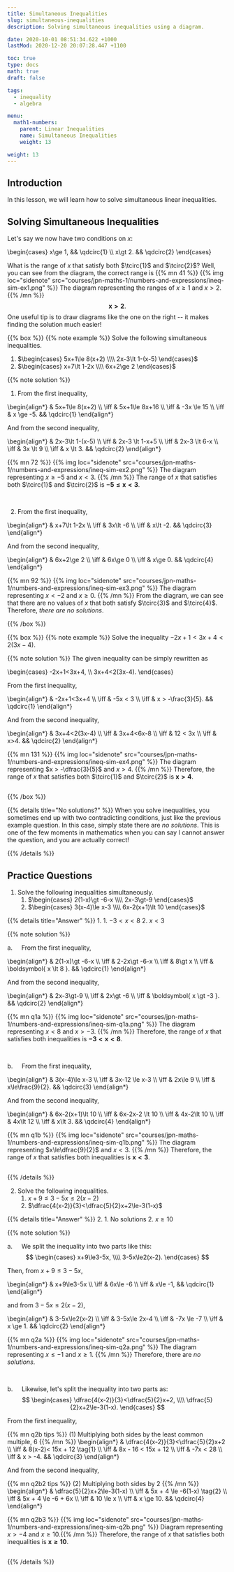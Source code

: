 ```yaml
---
title: Simultaneous Inequalities
slug: simultaneous-inequalities
description: Solving simultaneous inequalities using a diagram.

date: 2020-10-01 08:51:34.622 +1000
lastMod: 2020-12-20 20:07:28.447 +1100

toc: true
type: docs
math: true
draft: false

tags:
  - inequality
  - algebra

menu:
  math1-numbers:
    parent: Linear Inequalities
    name: Simultaneous Inequalities
    weight: 13

weight: 13
---
```


## Introduction

In this lesson, we will learn how to solve simultaneous linear inequalities.


## Solving Simultaneous Inequalities

Let's say we now have two conditions on $x$:

\begin{cases}
  x\ge 1, && \qdcirc{1} \\\\
  x\gt 2. && \qdcirc{2}
\end{cases}

What is the range of $x$ that satisfy both $\tcirc{1}$ and $\tcirc{2}$? Well, you can see from the diagram, the correct range is {{% mn 41 %}}
{{% img loc="sidenote" src="courses/jpn-maths-1/numbers-and-expressions/ineq-sim-ex1.png" %}} The diagram representing the ranges of $x\ge 1$ and $x\gt 2$.
{{% /mn %}} $$ \boldsymbol{ x \gt 2 }. $$ One useful tip is to draw diagrams like the one on the right -- it makes finding the solution much easier!

{{% box %}}
{{% note example %}}
Solve the following simultaneous inequalities.
1. $\begin{cases} 5x+1\le 8(x+2) \\\\ 2x-3\lt 1-(x-5) \end{cases}$
2. $\begin{cases} x+7\lt 1-2x \\\\ 6x+2\ge 2 \end{cases}$

{{% note solution %}}

1. From the first inequality,

\begin{align*}
  & 5x+1\le 8(x+2) \\\\
  \iff & 5x+1\le 8x+16 \\\\
  \iff & -3x \le 15 \\\\
  \iff & x \ge -5. && \qdcirc{1}
\end{align*}

And from the second inequality,

\begin{align*}
  & 2x-3\lt 1-(x-5) \\\\
  \iff & 2x-3 \lt 1-x+5 \\\\
  \iff & 2x-3 \lt 6-x \\\\
  \iff & 3x \lt 9 \\\\
  \iff & x \lt 3. && \qdcirc{2}
\end{align*}

{{% mn 72 %}}
{{% img loc="sidenote" src="courses/jpn-maths-1/numbers-and-expressions/ineq-sim-ex2.png" %}} The diagram representing $x\ge -5$ and $x<3$.
{{% /mn %}} The range of $x$ that satisfies both $\tcirc{1}$ and $\tcirc{2}$ is $\boldsymbol{ -5\le x \lt 3 }$.

<br>

2. From the first inequality,

\begin{align*}
  & x+7\lt 1-2x \\\\
  \iff & 3x\lt -6 \\\\
  \iff & x\lt -2. && \qdcirc{3}
\end{align*}

And from the second inequality,

\begin{align*}
  & 6x+2\ge 2 \\\\
  \iff & 6x\ge 0 \\\\
  \iff & x\ge 0. && \qdcirc{4}
\end{align*}

{{% mn 92 %}}
{{% img loc="sidenote" src="courses/jpn-maths-1/numbers-and-expressions/ineq-sim-ex3.png" %}} The diagram representing $x \lt -2$ and $x\ge 0$.
{{% /mn %}} From the diagram, we can see that there are no values of $x$ that both satisfy $\tcirc{3}$ and $\tcirc{4}$. Therefore, *there are no solutions*.

{{% /box %}}



{{% box %}}
{{% note example %}}
Solve the inequality $-2x+1<3x+4<2(3x-4)$.

{{% note solution %}}
The given inequality can be simply rewritten as

\begin{cases}
  -2x+1<3x+4, \\\\
  3x+4<2(3x-4).
\end{cases}

From the first inequality,

\begin{align*}
  & -2x+1<3x+4 \\\\
  \iff & -5x < 3 \\\\
  \iff & x > -\frac{3}{5}. && \qdcirc{1}
\end{align*}

And from the second inequality,

\begin{align*}
  & 3x+4<2(3x-4) \\\\
  \iff & 3x+4<6x-8 \\\\
  \iff & 12 < 3x \\\\
  \iff & x>4. && \qdcirc{2}
\end{align*}

{{% mn 131 %}}
{{% img loc="sidenote" src="courses/jpn-maths-1/numbers-and-expressions/ineq-sim-ex4.png" %}} The diagram representing $x > -\dfrac{3}{5}$ and $x>4$.
{{% /mn %}} Therefore, the range of $x$ that satisfies both $\tcirc{1}$ and $\tcirc{2}$ is $\boldsymbol{ x \gt 4 }$.

<hr style="visibility: hidden" />

{{% /box %}}

{{% details title="No solutions?" %}}
When you solve inequalities, you sometimes end up with two contradicting conditions, just like the previous example question. In this case, simply state there are *no solutions*. This is one of the few moments in mathematics when you can say I cannot answer the question, and you are actually correct!



{{% /details %}}


## Practice Questions

1. Solve the following inequalities simultaneously.
    1. $\begin{cases} 2(1-x)\gt -6-x \\\\ 2x-3\gt-9 \end{cases}$
    2. $\begin{cases} 3(x-4)\le x-3 \\\\ 6x-2(x+1)\lt 10 \end{cases}$

{{% details title="Answer" %}}
1. 
    1. $-3 \lt x \lt 8$
    2. $x\lt 3$

{{% note solution %}}

$\text{a.} \quad$ From the first inequality,

\begin{align*}
  & 2(1-x)\gt -6-x \\\\
  \iff & 2-2x\gt -6-x \\\\
  \iff & 8\gt x \\\\
  \iff & \boldsymbol{ x \lt 8 }. && \qdcirc{1}
\end{align*}

And from the second inequality,

\begin{align*}
  & 2x-3\gt-9 \\\\
  \iff & 2x\gt -6 \\\\
  \iff & \boldsymbol{ x \gt -3 }. && \qdcirc{2}
\end{align*}

{{% mn q1a %}}
{{% img loc="sidenote" src="courses/jpn-maths-1/numbers-and-expressions/ineq-sim-q1a.png" %}} The diagram representing $x \lt 8$ and $x \gt -3$.
{{% /mn %}} Therefore, the range of $x$ that satisfies both inequalities is $\boldsymbol{ -3 \lt x \lt 8 }$.

<br>

$\text{b.} \quad$ From the first inequality,

\begin{align*}
  & 3(x-4)\le x-3 \\\\
  \iff & 3x-12 \le x-3 \\\\
  \iff & 2x\le 9 \\\\
  \iff & x\le\frac{9}{2}. && \qdcirc{3}
\end{align*}

And from the second inequality,

\begin{align*}
  & 6x-2(x+1)\lt 10 \\\\
  \iff & 6x-2x-2 \lt 10 \\\\
  \iff & 4x-2\lt 10 \\\\
  \iff & 4x\lt 12 \\\\
  \iff & x\lt 3. && \qdcirc{4}
\end{align*}

{{% mn q1b %}}
{{% img loc="sidenote" src="courses/jpn-maths-1/numbers-and-expressions/ineq-sim-q1b.png" %}} The diagram representing $x\le\dfrac{9}{2}$ and $x\lt 3$.
{{% /mn %}} Therefore, the range of $x$ that satisfies both inequalities is $\boldsymbol{ x\lt 3 }$.

<hr style="visibility: hidden" />

{{% /details %}}


2. Solve the following inequalities.
    1. $x+9\le3-5x\le2(x-2)$
    2. $\dfrac{4(x-2)}{3}<\dfrac{5}{2}x+2\le-3(1-x)$

{{% details title="Answer" %}}
2. 
    1. No solutions
    2. $x\ge 10$

{{% note solution %}}

$\text{a.} \quad$ We split the inequality into two parts like this: $$ \begin{cases} x+9\le3-5x, \\\\ 3-5x\le2(x-2). \end{cases} $$

Then, from $x+9\le3-5x$,

\begin{align*}
  & x+9\le3-5x \\\\
  \iff & 6x\le -6 \\\\
  \iff & x\le -1, && \qdcirc{1}
\end{align*}

and from $3-5x\le2(x-2)$,

\begin{align*}
  & 3-5x\le2(x-2) \\\\
  \iff & 3-5x\le 2x-4 \\\\
  \iff & -7x \le -7 \\\\
  \iff & x \ge 1. && \qdcirc{2}
\end{align*}

{{% mn q2a %}}
{{% img loc="sidenote" src="courses/jpn-maths-1/numbers-and-expressions/ineq-sim-q2a.png" %}} The diagram representing $x\le -1$ and $x\ge 1$.
{{% /mn %}} Therefore, there are *no solutions*.

<br>

$\text{b.} \quad$ Likewise, let's split the inequality into two parts as: $$ \begin{cases} \dfrac{4(x-2)}{3}<\dfrac{5}{2}x+2, \\\\ \dfrac{5}{2}x+2\le-3(1-x). \end{cases} $$

From the first inequality,

{{% mn q2b tips %}}
$(1)$ Multiplying both sides by the least common multiple, $6$
{{% /mn %}}
\begin{align*}
  & \dfrac{4(x-2)}{3}<\dfrac{5}{2}x+2 \\\\
  \iff & 8(x-2)< 15x + 12 \tag{1} \\\\
  \iff & 8x - 16 < 15x + 12 \\\\
  \iff & -7x < 28 \\\\
  \iff & x > -4. && \qdcirc{3}
\end{align*}

And from the second inequality,

{{% mn q2b2 tips %}}
$(2)$ Multiplying both sides by $2$
{{% /mn %}}
\begin{align*}
  & \dfrac{5}{2}x+2\le-3(1-x) \\\\
  \iff & 5x + 4 \le -6(1-x) \tag{2} \\\\
  \iff & 5x + 4 \le -6 + 6x \\\\
  \iff & 10 \le x \\\\
  \iff & x \ge 10. && \qdcirc{4}
\end{align*}

{{% mn q2b3 %}}
{{% img loc="sidenote" src="courses/jpn-maths-1/numbers-and-expressions/ineq-sim-q2b.png" %}} Diagram representing $x>-4$ and $x\ge 10$.{{% /mn %}} Therefore, the range of $x$ that satisfies both inequalities is $\boldsymbol{ x\ge 10 }$.

<hr style="visibility: hidden" />

{{% /details %}}

